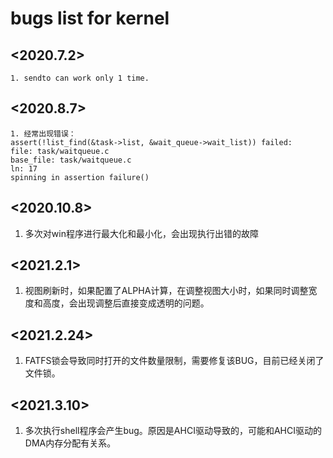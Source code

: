 # bugs list for kernel 

## <2020.7.2>
```
1. sendto can work only 1 time.

```
## <2020.8.7>
```
1. 经常出现错误：
assert(!list_find(&task->list, &wait_queue->wait_list)) failed:
file: task/waitqueue.c
base_file: task/waitqueue.c
ln: 17
spinning in assertion failure()

```

## <2020.10.8>
1. 多次对win程序进行最大化和最小化，会出现执行出错的故障

## <2021.2.1>
1. 视图刷新时，如果配置了ALPHA计算，在调整视图大小时，如果同时调整宽度和高度，会出现调整后直接变成透明的问题。
## <2021.2.24>
1. FATFS锁会导致同时打开的文件数量限制，需要修复该BUG，目前已经关闭了文件锁。
## <2021.3.10>
1. 多次执行shell程序会产生bug。原因是AHCI驱动导致的，可能和AHCI驱动的DMA内存分配有关系。
